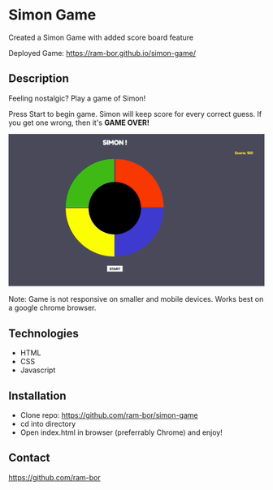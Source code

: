 # Simon Game

Created a Simon Game with added score board feature 

Deployed Game: https://ram-bor.github.io/simon-game/

## Description

Feeling nostalgic? Play a game of Simon! 

Press Start to begin game. Simon will keep score for every correct guess. If you get one wrong, then it's **GAME OVER!**

![](simon-gif.gif)

Note: Game is not responsive on smaller and mobile devices. Works best on a google chrome browser.

## Technologies 
* HTML
* CSS
* Javascript

## Installation 
* Clone repo: https://github.com/ram-bor/simon-game
* cd into directory 
* Open index.html in browser (preferrably Chrome) and enjoy!

## Contact 
https://github.com/ram-bor

